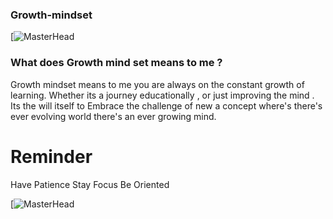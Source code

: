 ### Growth-mindset
[![MasterHead](https://cdn.dribbble.com/users/3149419/screenshots/15976640/media/3b4c94881e48278cac677d49ebf354b2.jpg?resize=450x338&vertical=center)

### What does Growth mind set means to me ?
 
 Growth mindset means to me you are always on the constant growth of learning. Whether its a journey educationally , or just improving the mind .  Its the will itself  to Embrace  the challenge of new a concept where's there's ever evolving world there's an ever growing mind.

 # Reminder
 Have Patience
 Stay Focus 
 Be Oriented

 [![MasterHead](https://cdn.dribbble.com/userupload/12702414/file/original-3c599e2d8876725e311efe13f6b18e53.png?resize=450x338&vertical=center)